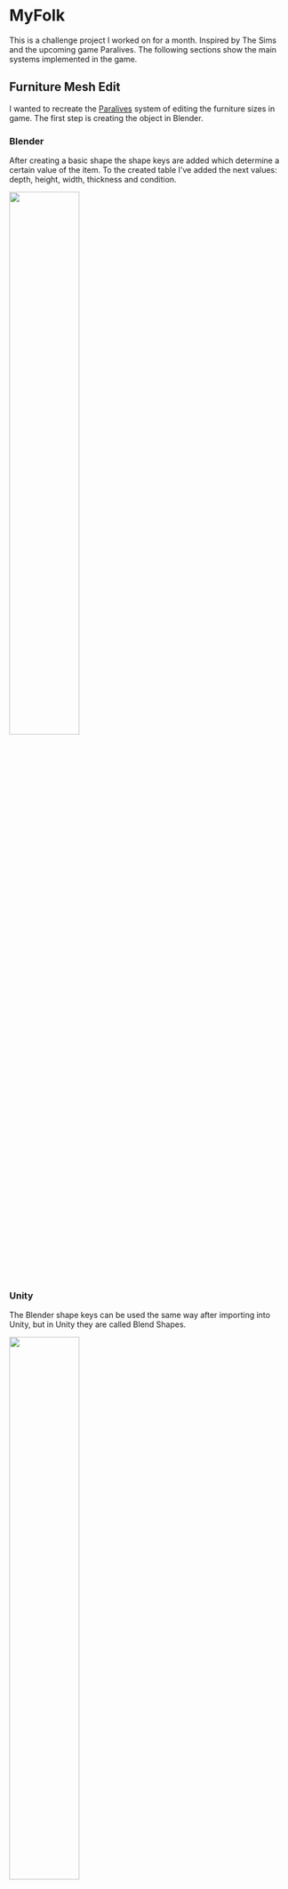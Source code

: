 # MyFolk
This is a challenge project I worked on for a month. Inspired by The Sims and the upcoming game Paralives.
The following sections show the main systems implemented in the game.

## Furniture Mesh Edit
I wanted to recreate the [Paralives](https://youtu.be/qEHtQcbAmAQ) system of editing the furniture sizes in game. The first step is creating the object in Blender.

### Blender
After creating a basic shape the shape keys are added which determine a certain value of the item. To the created table I've added the next values: depth, height, width, thickness and condition.

<img src="https://i.imgur.com/SJdSupq.gif" style="width: 50%; height: auto;">

### Unity
The Blender shape keys can be used the same way after importing into Unity, but in Unity they are called Blend Shapes.

<img src="https://i.imgur.com/XTQHjeB.gif" style="width: 50%; height: auto;">

After modifying the mesh we get to an issue of the non modified mesh collider, so we have to modify it as well.

<img src="https://i.imgur.com/YGPJDFu.gif" style="width: 50%; height: auto;">

## Game Modes
There are three game modes: The menu, Play mode and Build mode. They represent different states of the game, display different UI elements, and pause the game when needed.

<img src="https://i.imgur.com/jgSrf2F.gif" style="width: 50%; height: auto;">

## Radial Menu
As in The Sims, the radial menu displays buttons for actions a character can take with certain object in the game.

<img src="https://i.imgur.com/mWi7Ld2.gif" style="width: 50%; height: auto;">

## Character Needs
Each character has their own needs that decay at different rates, depending on the type of need. The UI displaying the needs for the selected character gets notified for each change so it can update and gradually change the color.

<img src="https://i.imgur.com/b6nnLgQ.gif" style="width: 50%; height: auto;">

## Character Interactions
Character interactions represent interactions characters can have with objects in the game. They consist of actions that are performed sequentially. Each object has its own set of interactions, but the interactions can also be used on other objects.
The following subsections describe several possible interactions.

### Movement
Clicking on an object that is set as walkable will show the option "Walk here" in the radial menu after being clicked on.
Movement is accomplished with a combination of a Nav Mesh Agent (which does the pathfinding), and animation movement (which actually moves the character in the space so that the character doesn't glide on the ground).
In the gif below the simulation speed is increased so the character would move faster.

<img src="https://i.imgur.com/81ka4wz.gif" style="width: 50%; height: auto;">

### Picking up and putting items down
Clicking on smaller items that are set as carriable will show the option "Pick up" in the radial menu after being clicked on.
Each carriable item can be carried in one hand or two hands. So the character can carry two smaller items at the same time. Also the item has a placement type which determines if the item can be placed on horizontal, vertical surface, or both.
After picking up an item clicking on any interactable object that has the same placement type as the item will show an additional button in the radial menu for placing the object down on the spot that was clicked.

<img src="https://i.imgur.com/c8rBHrs.gif" style="width: 50%; height: auto;">

### Sleep Interaction
Sleeping is an interaction that consists of two actions.
The first action is walking to a interaction point. The interaction point is a predesignated point added to the interactable item that the character has to walk to in order to interact with the item. Some items don't need an interaction point so the character can approach that item from any side.
The second action is sleeping, which increases the Energy need.

<img src="https://i.imgur.com/gJ8Qeki.gif" style="width: 50%; height: auto;">

### Get Food Interaction
Get Food is an interaction that consists of four actions. Walking to the interaction point, looking at the fridge, opening the fridge, and eating.

<img src="https://i.imgur.com/C2Y3ACa.gif" style="width: 50%; height: auto;">

